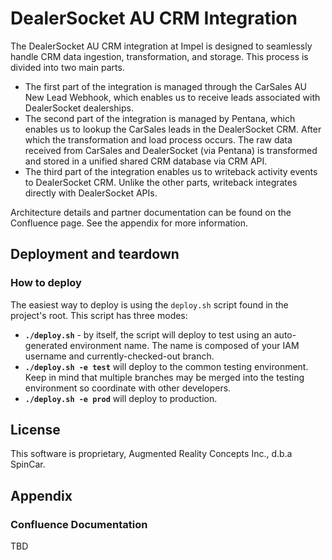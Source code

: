 # DealerSocket AU CRM Integration

The DealerSocket AU CRM integration at Impel is designed to seamlessly handle CRM data ingestion, transformation, and storage. This process is divided into two main parts.
* The first part of the integration is managed through the CarSales AU New Lead Webhook, which enables us to receive leads associated with DealerSocket dealerships.
* The second part of the integration is managed by Pentana, which enables us to lookup the CarSales leads in the DealerSocket CRM. After which the transformation and load process occurs. The raw data received from CarSales and DealerSocket (via Pentana) is transformed and stored in a unified shared CRM database via CRM API.
* The third part of the integration enables us to writeback activity events to DealerSocket CRM. Unlike the other parts, writeback integrates directly with DealerSocket APIs.

Architecture details and partner documentation can be found on the Confluence page. See the appendix for more information.

## Deployment and teardown

### How to deploy

The easiest way to deploy is using the `deploy.sh` script found in the project's root. This script has three modes:

* **`./deploy.sh`** - by itself, the script will deploy to test using an auto-generated environment name.
The name is composed of your IAM username and currently-checked-out branch.
* **`./deploy.sh -e test`** will deploy to the common testing environment. Keep in mind that multiple branches may be merged into the testing environment so coordinate with other developers.
* **`./deploy.sh -e prod`** will deploy to production.

## License

This software is proprietary, Augmented Reality Concepts Inc., d.b.a SpinCar.

## Appendix

### Confluence Documentation
TBD
